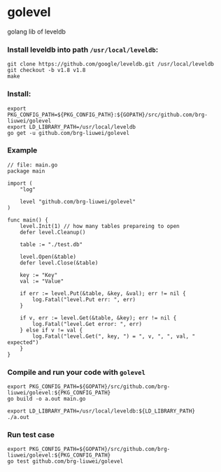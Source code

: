 # golevel

golang lib of leveldb  

### Install leveldb into path `/usr/local/leveldb`:

    git clone https://github.com/google/leveldb.git /usr/local/leveldb
    git checkout -b v1.8 v1.8
    make

### Install:

    export PKG_CONFIG_PATH=${PKG_CONFIG_PATH}:${GOPATH}/src/github.com/brg-liuwei/golevel
    export LD_LIBRARY_PATH=/usr/local/leveldb
    go get -u github.com/brg-liuwei/golevel

### Example

    // file: main.go
    package main
    
    import (
        "log"

    	level "github.com/brg-liuwei/golevel"
    )
    
    func main() {
	    level.Init(1) // how many tables prepareing to open
	    defer level.Cleanup()

	    table := "./test.db"

	    level.Open(&table)
	    defer level.Close(&table)

	    key := "Key"
	    val := "Value"

	    if err := level.Put(&table, &key, &val); err != nil {
            log.Fatal("level.Put err: ", err)
	    }

	    if v, err := level.Get(&table, &key); err != nil {
	    	log.Fatal("level.Get error: ", err)
	    } else if v != val {
	    	log.Fatal("level.Get(", key, ") = ", v, ", ", val, " expected")
	    }
    }

### Compile and run your code with `golevel`

    export PKG_CONFIG_PATH=${GOPATH}/src/github.com/brg-liuwei/golevel:${PKG_CONFIG_PATH}
    go build -o a.out main.go

    export LD_LIBRARY_PATH=/usr/local/leveldb:${LD_LIBRARY_PATH}
    ./a.out

### Run test case

    export PKG_CONFIG_PATH=${GOPATH}/src/github.com/brg-liuwei/golevel:${PKG_CONFIG_PATH}
    go test github.com/brg-liuwei/golevel


